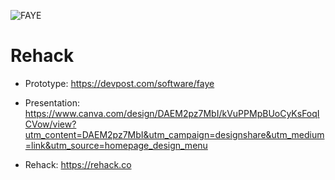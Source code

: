 ![FAYE](https://user-images.githubusercontent.com/73563140/106218194-dfab2c00-61a4-11eb-94cb-5c9cbf904480.png)

# Rehack



* Prototype: https://devpost.com/software/faye

* Presentation: https://www.canva.com/design/DAEM2pz7MbI/kVuPPMpBUoCyKsFoqICVow/view?utm_content=DAEM2pz7MbI&utm_campaign=designshare&utm_medium=link&utm_source=homepage_design_menu

* Rehack: https://rehack.co
